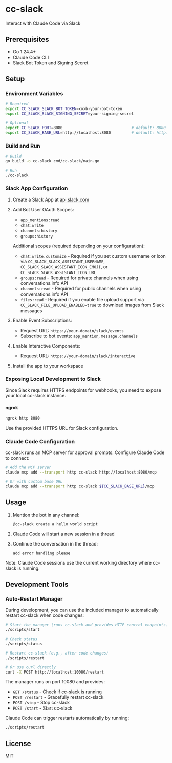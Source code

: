 # cc-slack

Interact with Claude Code via Slack

## Prerequisites

- Go 1.24.4+
- Claude Code CLI
- Slack Bot Token and Signing Secret

## Setup

### Environment Variables

```bash
# Required
export CC_SLACK_SLACK_BOT_TOKEN=xoxb-your-bot-token
export CC_SLACK_SLACK_SIGNING_SECRET=your-signing-secret

# Optional
export CC_SLACK_PORT=8080                              # default: 8080
export CC_SLACK_BASE_URL=http://localhost:8080         # default: http://localhost:8080
```

### Build and Run

```bash
# Build
go build -o cc-slack cmd/cc-slack/main.go

# Run
./cc-slack
```

### Slack App Configuration

1. Create a Slack App at [api.slack.com](https://api.slack.com)
2. Add Bot User OAuth Scopes:
   - `app_mentions:read`
   - `chat:write`
   - `channels:history`
   - `groups:history`
   
   Additional scopes (required depending on your configuration):
   - `chat:write.customize` - Required if you set custom username or icon via `CC_SLACK_SLACK_ASSISTANT_USERNAME`, `CC_SLACK_SLACK_ASSISTANT_ICON_EMOJI`, or `CC_SLACK_SLACK_ASSISTANT_ICON_URL`
   - `groups:read` - Required for private channels when using conversations.info API
   - `channels:read` - Required for public channels when using conversations.info API
   - `files:read` - Required if you enable file upload support via `CC_SLACK_FILE_UPLOAD_ENABLED=true` to download images from Slack messages
3. Enable Event Subscriptions:
   - Request URL: `https://your-domain/slack/events`
   - Subscribe to bot events: `app_mention`, `message.channels`
4. Enable Interactive Components:
   - Request URL: `https://your-domain/slack/interactive`
5. Install the app to your workspace

### Exposing Local Development to Slack

Since Slack requires HTTPS endpoints for webhooks, you need to expose your local cc-slack instance.

#### ngrok

```bash
ngrok http 8080
```

Use the provided HTTPS URL for Slack configuration.

### Claude Code Configuration

cc-slack runs an MCP server for approval prompts. Configure Claude Code to connect:

```bash
# Add the MCP server
claude mcp add --transport http cc-slack http://localhost:8080/mcp

# Or with custom base URL
claude mcp add --transport http cc-slack ${CC_SLACK_BASE_URL}/mcp
```

## Usage

1. Mention the bot in any channel:
   ```
   @cc-slack create a hello world script
   ```

2. Claude Code will start a new session in a thread

3. Continue the conversation in the thread:
   ```
   add error handling please
   ```

Note: Claude Code sessions use the current working directory where cc-slack is running.

## Development Tools

### Auto-Restart Manager

During development, you can use the included manager to automatically restart cc-slack when code changes:

```bash
# Start the manager (runs cc-slack and provides HTTP control endpoints)
./scripts/start

# Check status
./scripts/status

# Restart cc-slack (e.g., after code changes)
./scripts/restart

# Or use curl directly
curl -X POST http://localhost:10080/restart
```

The manager runs on port 10080 and provides:
- `GET /status` - Check if cc-slack is running
- `POST /restart` - Gracefully restart cc-slack
- `POST /stop` - Stop cc-slack
- `POST /start` - Start cc-slack

Claude Code can trigger restarts automatically by running:
```bash
./scripts/restart
```

## License

MIT
